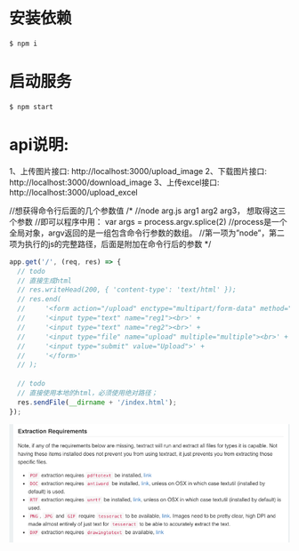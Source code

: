 # 安装依赖
  ```
  $ npm i
  ```

# 启动服务
  ```
  $ npm start
  ```
# api说明:
  1、上传图片接口: http://localhost:3000/upload_image
  2、下载图片接口: http://localhost:3000/download_image
  3、上传excel接口: http://localhost:3000/upload_excel
  
  //想获得命令行后面的几个参数值
  /*
  //node arg.js arg1 arg2 arg3， 想取得这三个参数
  //即可以程序中用：
  var args = process.argv.splice(2)
  //process是一个全局对象，argv返回的是一组包含命令行参数的数组。
  //第一项为”node”，第二项为执行的js的完整路径，后面是附加在命令行后的参数
  */
  
  
  ```js
app.get('/', (req, res) => {
    // todo
    // 直接生成html
    // res.writeHead(200, { 'content-type': 'text/html' });
    // res.end(
    //     '<form action="/upload" enctype="multipart/form-data" method="post">' +
    //     '<input type="text" name="reg1"><br>' +
    //     '<input type="text" name="reg2"><br>' +
    //     '<input type="file" name="upload" multiple="multiple"><br>' +
    //     '<input type="submit" value="Upload">' +
    //     '</form>'
    // );

    // todo
    // 直接使用本地的html，必须使用绝对路径；
    res.sendFile(__dirname + '/index.html');
});

```

![](.README_images/5b2c2717.png)
